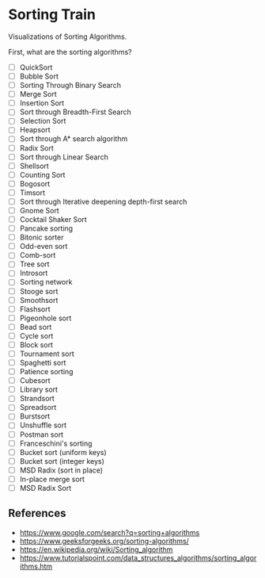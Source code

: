 
# Sorting Train
Visualizations of Sorting Algorithms.

First, what are the sorting algorithms?

- [ ] QuickSort
- [ ] Bubble Sort
- [ ] Sorting Through Binary Search
- [ ] Merge Sort
- [ ] Insertion Sort
- [ ] Sort through Breadth-First Search
- [ ] Selection Sort
- [ ] Heapsort
- [ ] Sort through A* search algorithm
- [ ] Radix Sort
- [ ] Sort through Linear Search
- [ ] Shellsort
- [ ] Counting Sort
- [ ] Bogosort
- [ ] Timsort
- [ ] Sort through Iterative deepening depth-first search
- [ ] Gnome Sort
- [ ] Cocktail Shaker Sort
- [ ] Pancake sorting
- [ ] Bitonic sorter
- [ ] Odd-even sort
- [ ] Comb-sort
- [ ] Tree sort
- [ ] Introsort
- [ ] Sorting network
- [ ] Stooge sort
- [ ] Smoothsort
- [ ] Flashsort
- [ ] Pigeonhole sort
- [ ] Bead sort
- [ ] Cycle sort
- [ ] Block sort
- [ ] Tournament sort
- [ ] Spaghetti sort
- [ ] Patience sorting
- [ ] Cubesort
- [ ] Library sort
- [ ] Strandsort
- [ ] Spreadsort
- [ ] Burstsort
- [ ] Unshuffle sort 
- [ ] Postman sort
- [ ] Franceschini's sorting
- [ ] Bucket sort (uniform keys)
- [ ] Bucket sort (integer keys)
- [ ] MSD Radix (sort in place)
- [ ] In-place merge sort
- [ ] MSD Radix Sort

## References
 - https://www.google.com/search?q=sorting+algorithms
 - https://www.geeksforgeeks.org/sorting-algorithms/
 - https://en.wikipedia.org/wiki/Sorting_algorithm
 - https://www.tutorialspoint.com/data_structures_algorithms/sorting_algorithms.htm

